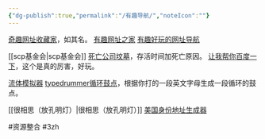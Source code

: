 ```yaml
---
{"dg-publish":true,"permalink":"/有趣导航/","noteIcon":""}
---
```



[奇趣网址收藏家](https://fuun.fun/)，如其名。
[有趣网址之家](https://youquhome.com/)
[有趣好玩的网址导航](https://shadiao.pro/)


[[scp基金会\|scp基金会]]
[死亡公司坟墓](https://www.itjuzi.com/deathCompany)，存活时间加死亡原因。
[让我帮你百度一下](https://baidu.physton.com/#)，这个是真的厉害，好玩。

[流体模拟器](https://paveldogreat.github.io/WebGL-Fluid-Simulation/)
[typedrummer循环鼓点](http://typedrummer.com/)，根据你打的一段英文字母生成一段循环的鼓点。

[[很相思（放孔明灯）\|很相思（放孔明灯）]]
[美国身份地址生成器](https://www.shenfendaquan.com/)

#资源整合 #3zh 